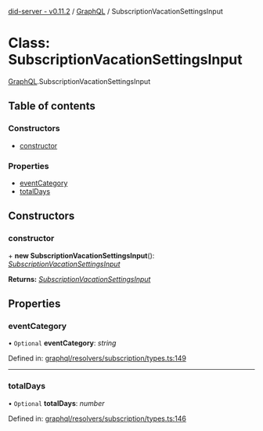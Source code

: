 [did-server - v0.11.2](../README.md) / [GraphQL](../modules/graphql.md) / SubscriptionVacationSettingsInput

# Class: SubscriptionVacationSettingsInput

[GraphQL](../modules/graphql.md).SubscriptionVacationSettingsInput

## Table of contents

### Constructors

- [constructor](graphql.subscriptionvacationsettingsinput.md#constructor)

### Properties

- [eventCategory](graphql.subscriptionvacationsettingsinput.md#eventcategory)
- [totalDays](graphql.subscriptionvacationsettingsinput.md#totaldays)

## Constructors

### constructor

\+ **new SubscriptionVacationSettingsInput**(): [*SubscriptionVacationSettingsInput*](graphql.subscriptionvacationsettingsinput.md)

**Returns:** [*SubscriptionVacationSettingsInput*](graphql.subscriptionvacationsettingsinput.md)

## Properties

### eventCategory

• `Optional` **eventCategory**: *string*

Defined in: [graphql/resolvers/subscription/types.ts:149](https://github.com/Puzzlepart/did/blob/dev/server/graphql/resolvers/subscription/types.ts#L149)

___

### totalDays

• `Optional` **totalDays**: *number*

Defined in: [graphql/resolvers/subscription/types.ts:146](https://github.com/Puzzlepart/did/blob/dev/server/graphql/resolvers/subscription/types.ts#L146)
